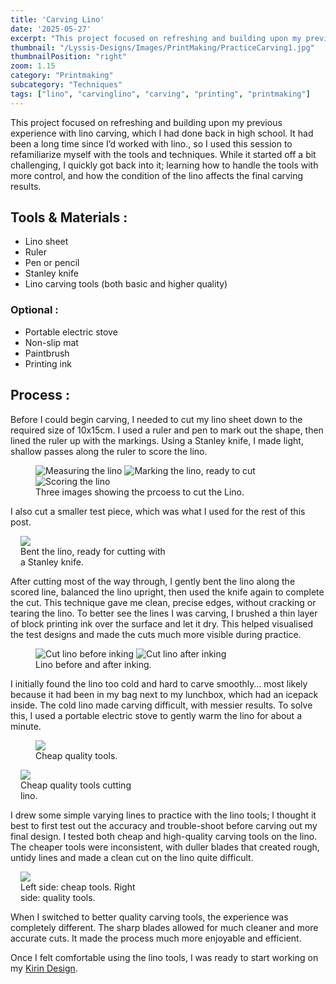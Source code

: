 ```yaml
---
title: 'Carving Lino'
date: '2025-05-27'
excerpt: "This project focused on refreshing and building upon my previous experience with lino carving..."
thumbnail: "/Lyssis-Designs/Images/PrintMaking/PracticeCarving1.jpg"
thumbnailPosition: "right"
zoom: 1.15
category: "Printmaking"
subcategory: "Techniques"
tags: ["lino", "carvinglino", "carving", "printing", "printmaking"]
---
```


This project focused on refreshing and building upon my previous experience with lino carving, which I had done back in high school. It had been a long time since I’d worked with lino., so I used this session to refamiliarize myself with the tools and techniques. While it started off a bit challenging, I quickly got back into it; learning how to handle the tools with more control, and how the condition of the lino affects the final carving results.

## Tools & Materials :
- Lino sheet
- Ruler
- Pen or pencil
- Stanley knife
- Lino carving tools (both basic and higher quality)

### Optional :
- Portable electric stove
- Non-slip mat
- Paintbrush
- Printing ink

## Process :
Before I could begin carving, I needed to cut my lino sheet down to the required size of 10x15cm. I used a ruler and pen to mark out the shape, then lined the ruler up with the markings. Using a Stanley knife, I made light, shallow passes along the ruler to score the lino.

<div class="clearfix">
<figure class="side-by-side-3">
  <img src="/Lyssis-Designs/Images/PrintMaking/CuttingLino1.jpg"
       alt="Measuring the lino">
  <img src="/Lyssis-Designs/Images/PrintMaking/CuttingLino2.jpg"
       alt="Marking the lino, ready to cut">
  <img src="/Lyssis-Designs/Images/PrintMaking/CuttingLino3.jpg"
       alt="Scoring the lino">
  <figcaption>Three images showing the prcoess to cut the Lino.</figcaption>
</figure>
</div>

I also cut a smaller test piece, which was what I used for the rest of this post.

<div class="clearfix">
<figure class="flex-right" style="max-width: 15rem; margin-left: 1rem;">
  <img src="/Lyssis-Designs/Images/PrintMaking/CuttingLino4.jpg">
  <figcaption>Bent the lino, ready for cutting with a Stanley knife.</figcaption>
</figure>

After cutting most of the way through, I gently bent the lino along the scored line, balanced the lino upright, then used the knife again to complete the cut. This technique gave me clean, precise edges, without cracking or tearing the lino.
To better see the lines I was carving, I brushed a thin layer of block printing ink over the surface and let it dry. This helped visualised the test designs and made the cuts much more visible during practice.
</div>

<div class="clearfix">
<figure class="side-by-side-2">
  <img src="/Lyssis-Designs/Images/PrintMaking/CuttingLino5.jpg"
       alt="Cut lino before inking">
  <img src="/Lyssis-Designs/Images/PrintMaking/InkingLinoForCarving.jpg"
       alt="Cut lino after inking">
  <figcaption>Lino before and after inking.</figcaption>
</div>

I initially found the lino too cold and hard to carve smoothly… most likely because it had been in my bag next to my lunchbox, which had an icepack inside. The cold lino made carving difficult, with messier results. To solve this, I used a portable electric stove to gently warm the lino for about a minute.

<div class="clearfix">
<figure class="flex-left" style="width: 12rem;">
    <img src="/Lyssis-Designs/Images/PrintMaking/LinoCuttingTools.jpg">
    <figcaption>Cheap quality tools.</figcaption>
</figure>

<figure class="flex-right" style="max-width: 12rem; margin-left: 1rem;">
  <img src="/Lyssis-Designs/Images/PrintMaking/PracticeCarving1.jpg">
  <figcaption>Cheap quality tools cutting lino.</figcaption>
</figure>

I drew some simple varying lines to practice with the lino tools; I thought it best to first test out the accuracy and trouble-shoot before carving out my final design.
I tested both cheap and high-quality carving tools on the lino. The cheaper tools were inconsistent, with duller blades that created rough, untidy lines and made a clean cut on the lino quite difficult.

<figure class="flex-right" style="max-width: 12rem; margin-left: 1rem;">
    <img src="/Lyssis-Designs/Images/PrintMaking/PracticeCarving2.jpg">
    <figcaption>Left side: cheap tools. Right side: quality tools.</figcaption>
</figure>

<div class=text-flow>
When I switched to better quality carving tools, the experience was completely different. The sharp blades allowed for much cleaner and more accurate cuts. It made the process much more enjoyable and efficient.
</div>
</div>

Once I felt comfortable using the lino tools, I was ready to start working on my [Kirin Design](#/blog/Printmaking/Completed-Pieces/Lino-Kirin).